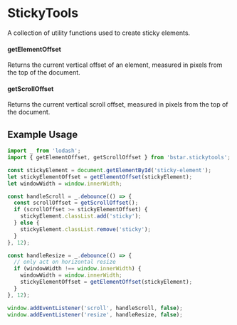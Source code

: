 # StickyTools
A collection of utility functions used to create sticky elements.

#### getElementOffset
Returns the current vertical offset of an element, measured in pixels from the top of the document.

#### getScrollOffset
Returns the current vertical scroll offset, measured in pixels from the top of the document.

## Example Usage
```js
import _ from 'lodash';
import { getElementOffset, getScrollOffset } from 'bstar.stickytools';

const stickyElement = document.getElementById('sticky-element');
let stickyElementOffset = getElementOffset(stickyElement);
let windowWidth = window.innerWidth;

const handleScroll = _.debounce(() => {
  const scrollOffset = getScrollOffset();
  if (scrollOffset >= stickyElementOffset) {
    stickyElement.classList.add('sticky');
  } else {
    stickyElement.classList.remove('sticky');
  }
}, 12);

const handleResize = _.debounce(() => {
  // only act on horizontal resize
  if (windowWidth !== window.innerWidth) {
    windowWidth = window.innerWidth;
    stickyElementOffset = getElementOffset(stickyElement);
  }
}, 12);

window.addEventListener('scroll', handleScroll, false);
window.addEventListener('resize', handleResize, false);
```
